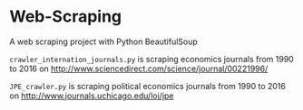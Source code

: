 # Web-Scraping
A web scraping project with Python BeautifulSoup


`crawler_internation_journals.py` is scraping economics journals from 1990 to 2016 on http://www.sciencedirect.com/science/journal/00221996/ 

`JPE_crawler.py` is scraping political economics journals from 1990 to 2016 on
http://www.journals.uchicago.edu/loi/jpe
